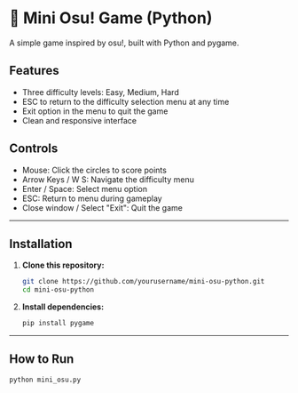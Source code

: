 # 🎵 Mini Osu! Game (Python)

A simple game inspired by osu!, built with Python and pygame.

## Features

- Three difficulty levels: Easy, Medium, Hard
- ESC to return to the difficulty selection menu at any time
- Exit option in the menu to quit the game
- Clean and responsive interface

## Controls

- Mouse: Click the circles to score points
- Arrow Keys / W S: Navigate the difficulty menu
- Enter / Space: Select menu option
- ESC: Return to menu during gameplay
- Close window / Select "Exit": Quit the game
---

## Installation

1. **Clone this repository:**
    ```bash
    git clone https://github.com/yourusername/mini-osu-python.git
    cd mini-osu-python
    ```

2. **Install dependencies:**
    ```bash
    pip install pygame
    ```

---

## How to Run

```bash
python mini_osu.py

